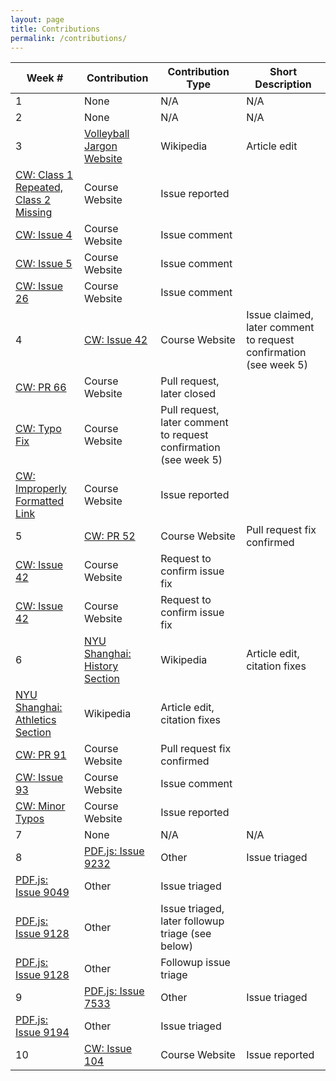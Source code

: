 ```yaml
---
layout: page
title: Contributions
permalink: /contributions/
---
```


Week # | Contribution | Contribution Type | Short Description
--- | --- | --- | ---
1 | None | N/A | N/A
2 | None | N/A | N/A
3 | [Volleyball Jargon Website](https://en.wikipedia.org/w/index.php?title=Volleyball_jargon&oldid=824693658) | Wikipedia | Article edit
  | [CW: Class 1 Repeated, Class 2 Missing](https://github.com/joannakl/cs480_s18/issues/7) | Course Website | Issue reported
  | [CW: Issue 4](https://github.com/joannakl/cs480_s18/issues/4) | Course Website | Issue comment
  | [CW: Issue 5](https://github.com/joannakl/cs480_s18/issues/5) | Course Website | Issue comment
  | [CW: Issue 26](https://github.com/joannakl/cs480_s18/issues/26) | Course Website | Issue comment
4 | [CW: Issue 42](https://github.com/joannakl/cs480_s18/issues/42) | Course Website | Issue claimed, later comment to request confirmation (see week 5)
  | [CW: PR 66](https://github.com/joannakl/cs480_s18/pull/66) | Course Website | Pull request, later closed
  | [CW: Typo Fix](https://github.com/joannakl/cs480_s18/pull/70) | Course Website | Pull request, later comment to request confirmation (see week 5)
  | [CW: Improperly Formatted Link](https://github.com/joannakl/cs480_s18/issues/85) | Course Website | Issue reported 
5 | [CW: PR 52](https://github.com/joannakl/cs480_s18/pull/52) | Course Website | Pull request fix confirmed
  | [CW: Issue 42](https://github.com/joannakl/cs480_s18/pull/70) | Course Website | Request to confirm issue fix
  | [CW: Issue 42](https://github.com/joannakl/cs480_s18/issues/42) | Course Website | Request to confirm issue fix
6 | [NYU Shanghai: History Section](https://en.wikipedia.org/w/index.php?title=New_York_University_Shanghai&oldid=828005098) | Wikipedia | Article edit, citation fixes
  | [NYU Shanghai: Athletics Section](https://en.wikipedia.org/w/index.php?title=New_York_University_Shanghai&oldid=828023354) | Wikipedia | Article edit, citation fixes
  | [CW: PR 91](https://github.com/joannakl/cs480_s18/pull/91) | Course Website | Pull request fix confirmed
  | [CW: Issue 93](https://github.com/joannakl/cs480_s18/issues/93) | Course Website | Issue comment
  | [CW: Minor Typos](https://github.com/joannakl/cs480_s18/issues/95) | Course Website | Issue reported
7 | None | N/A | N/A
8 | [PDF.js: Issue 9232](https://github.com/mozilla/pdf.js/issues/9232) | Other | Issue triaged
  | [PDF.js: Issue 9049](https://github.com/mozilla/pdf.js/issues/9049) | Other | Issue triaged
  | [PDF.js: Issue 9128](https://github.com/mozilla/pdf.js/issues/9128) | Other | Issue triaged, later followup triage (see below)
  | [PDF.js: Issue 9128](https://github.com/mozilla/pdf.js/issues/9128) | Other | Followup issue triage
9 | [PDF.js: Issue 7533](https://github.com/mozilla/pdf.js/issues/7533) | Other | Issue triaged
  | [PDF.js: Issue 9194](https://github.com/mozilla/pdf.js/issues/9194) | Other | Issue triaged
10| [CW: Issue 104](https://github.com/joannakl/cs480_s18/issues/104) | Course Website | Issue reported

